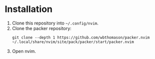 # Installation

1. Clone this repository into `~/.config/nvim`.
2. Clone the packer repository:
    ```
    git clone --depth 1 https://github.com/wbthomason/packer.nvim ~/.local/share/nvim/site/pack/packer/start/packer.nvim
    ```
3. Open nvim.
